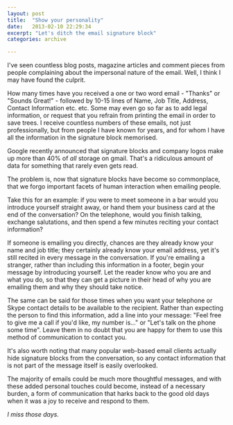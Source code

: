 ```yaml
---
layout: post
title:  "Show your personality"
date:   2013-02-10 22:29:34
excerpt: "Let's ditch the email signature block"
categories: archive

---
```


I've seen countless blog posts, magazine articles and comment pieces from people complaining about the impersonal nature of the email. Well, I think I may have found the culprit.

How many times have you received a one or two word email - "Thanks" or "Sounds Great!" - followed by 10-15 lines of Name, Job Title, Address, Contact Information etc. etc. Some may even go so far as to add legal information, or request that you refrain from printing the email in order to save trees. I receive countless numbers of these emails, not just professionally, but from people I have known for years, and for whom I have all the information in the signature block memorised.

Google recently announced that signature blocks and company logos make up more than 40% of *all* storage on gmail. That's a ridiculous amount of data for something that rarely even gets read.

The problem is, now that signature blocks have become so commonplace, that we forgo important facets of human interaction when emailing people.

Take this for an example: if you were to meet someone in a bar would you introduce yourself straight away, or hand them your business card at the end of the conversation? On the telephone, would you finish talking, exchange salutations, and then spend a few minutes reciting your contact information?

If someone is emailing you directly, chances are they already know your name and job title; they certainly already know your email address, yet it's still recited in every message in the conversation. If you're emailing a stranger, rather than including this information in a footer, begin your message by introducing yourself. Let the reader know who you are and what you do, so that they can get a picture in their head of why you are emailing them and why they should take notice.

The same can be said for those times when you want your telephone or Skype contact details to be available to the recipient. Rather than expecting the person to find this information, add a line into your message: "Feel free to give me a call if you'd like, my number is..." or "Let's talk on the phone some time". Leave them in no doubt that you are happy for them to use this method of communication to contact you.

It's also worth noting that many popular web-based email clients actually hide signature blocks from the conversation, so any contact information that is not part of the message itself is easily overlooked.

The majority of emails could be much more thoughtful messages, and with these added personal touches could become, instead of a necessary burden, a form of communication that harks back to the good old days when it was a joy to receive and respond to them.

*I miss those days.*